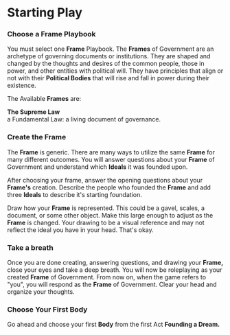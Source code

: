 # Starting Play

### Choose a Frame Playbook

You must select one **Frame** Playbook. The **Frames** of Government are an archetype of governing documents or institutions. They are shaped and changed by the thoughts and desires of the common people, those in power, and other entities with political will. They have principles that align or not with their **Political Bodies** that will rise and fall in power during their existence.

The Available **Frames** are:

**The Supreme Law**  
a Fundamental Law: a living document of governance.

### Create the **Frame**

The **Frame** is generic. There are many ways to utilize the same **Frame** for many different outcomes. You will answer questions about your **Frame** of Government and understand which **Ideals** it was founded upon. 

After choosing your frame, answer the opening questions about your **Frame's** creation. Describe the people who founded the **Frame** and add three **Ideals** to describe it's starting foundation.

Draw how your **Frame** is represented. This could be a gavel, scales, a document, or some other object. Make this large enough to adjust as the **Frame** is changed. Your drawing to be a visual reference and may not reflect the ideal you have in your head. That's okay. 

### Take a breath

Once you are done creating, answering questions, and drawing your **Frame,** close your eyes and take a deep breath. You will now be roleplaying as your created **Frame** of Government. From now on, when the game refers to "you", you will respond as the **Frame** of Government. Clear your head and organize your thoughts. 

### Choose Your First Body

Go ahead and choose your first **Body** from the first Act **Founding a Dream.**

